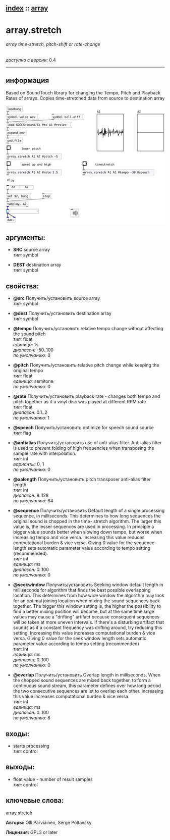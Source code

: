[index](index.html) :: [array](category_array.html)
---

# array.stretch

###### array time-stretch, pitch-shift or rate-change

*доступно с версии:* 0.4

---


## информация
Based on SoundTouch library for changing the Tempo, Pitch and Playback Rates of arrays. Copies time-stretched data from source to destination array


[![example](../examples/img/array.stretch.jpg)](../examples/pd/array.stretch.pd)



## аргументы:

* **SRC**
source array<br>
_тип:_ symbol<br>

* **DEST**
destination array<br>
_тип:_ symbol<br>





## свойства:

* **@src** 
Получить/установить source array<br>
_тип:_ symbol<br>

* **@dest** 
Получить/установить destination array<br>
_тип:_ symbol<br>

* **@tempo** 
Получить/установить relative tempo change without affecting the sound pitch<br>
_тип:_ float<br>
_единица:_ %<br>
_диапазон:_ -50..100<br>
_по умолчанию:_ 0<br>

* **@pitch** 
Получить/установить relative pitch change while keeping the original tempo<br>
_тип:_ float<br>
_единица:_ semitone<br>
_по умолчанию:_ 0<br>

* **@rate** 
Получить/установить playback rate - changes both tempo and pitch together as if a vinyl disc was
played at different RPM rate<br>
_тип:_ float<br>
_диапазон:_ 0.1..2<br>
_по умолчанию:_ 1<br>

* **@speech** 
Получить/установить optimize for speech sound source<br>
_тип:_ flag<br>

* **@antialias** 
Получить/установить use of anti-alias filter. Anti-alias filter is used to prevent folding of high
frequencies when transposing the sample rate with interpolation.<br>
_тип:_ int<br>
_варианты:_ 0, 1<br>
_по умолчанию:_ 0<br>

* **@aalength** 
Получить/установить pitch transposer anti-alias filter length<br>
_тип:_ int<br>
_диапазон:_ 8..128<br>
_по умолчанию:_ 64<br>

* **@sequence** 
Получить/установить Default length of a single processing sequence, in milliseconds. This
determines to how long sequences the original sound is chopped in the time-
stretch algorithm. The larger this value is, the lesser sequences are used in
processing. In principle a bigger value sounds better when slowing down tempo,
but worse when increasing tempo and vice versa. Increasing this value reduces
computational burden &amp; vice versa. Giving *0* value for the sequence length
sets automatic parameter value according to tempo setting (recommended).<br>
_тип:_ int<br>
_единица:_ ms<br>
_диапазон:_ 0..100<br>
_по умолчанию:_ 0<br>

* **@seekwindow** 
Получить/установить Seeking window default length in milliseconds for algorithm that finds the best
possible overlapping location. This determines from how wide window the
algorithm may look for an optimal joining location when mixing the sound
sequences back together. The bigger this window setting is, the higher the
possibility to find a better mixing position will become, but at the same time
large values may cause a &#34;drifting&#34; artifact because consequent sequences will
be taken at more uneven intervals. If there&#39;s a disturbing artifact that sounds
as if a constant frequency was drifting around, try reducing this setting.
Increasing this value increases computational burden &amp; vice versa. Giving *0*
value for the seek window length sets automatic parameter value according to
tempo setting (recommended)<br>
_тип:_ int<br>
_единица:_ ms<br>
_диапазон:_ 0..100<br>
_по умолчанию:_ 0<br>

* **@overlap** 
Получить/установить Overlap length in milliseconds. When the chopped sound sequences are mixed back
together, to form a continuous sound stream, this parameter defines over how
long period the two consecutive sequences are let to overlap each other.
Increasing this value increases computational burden &amp; vice versa.<br>
_тип:_ int<br>
_единица:_ ms<br>
_диапазон:_ 0..100<br>
_по умолчанию:_ 8<br>



## входы:

* starts processing<br>
_тип:_ control



## выходы:

* float value - number of result samples<br>
_тип:_ control



## ключевые слова:

[array](keywords/array.html)
[stretch](keywords/stretch.html)






**Авторы:** Olli Parviainen, Serge Poltavsky




**Лицензия:** GPL3 or later





